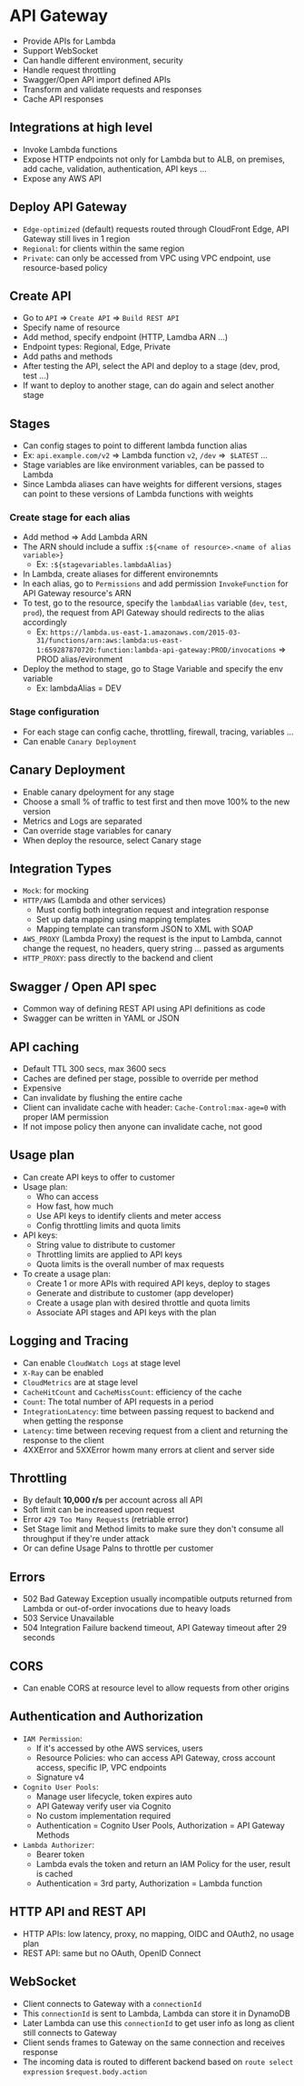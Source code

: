 # API Gateway

- Provide APIs for Lambda
- Support WebSocket
- Can handle different environment, security
- Handle request throttling
- Swagger/Open API import defined APIs
- Transform and validate requests and responses
- Cache API responses

## Integrations at high level
- Invoke Lambda functions
- Expose HTTP endpoints not only for Lambda but to ALB, on premises, add cache, validation, authentication, API keys ...
- Expose any AWS API

## Deploy API Gateway
- `Edge-optimized` (default) requests routed through CloudFront Edge, API Gateway still lives in 1 region
- `Regional`: for clients within the same region
- `Private`: can only be accessed from VPC using VPC endpoint, use resource-based policy

## Create API 
- Go to `API` => `Create API` => `Build REST API`
- Specify name of resource
- Add method, specify endpoint (HTTP, Lamdba ARN ...)
- Endpoint types: Regional, Edge, Private
- Add paths and methods
- After testing the API, select the API and deploy to a stage (dev, prod, test ...)
- If want to deploy to another stage, can do again and select another stage
  
## Stages
- Can config stages to point to different lambda function alias
- Ex: `api.example.com/v2` => Lambda function `v2`, `/dev` =>` $LATEST` ...
- Stage variables are like environment variables, can be passed to Lambda
- Since Lambda aliases can have weights for different versions, stages can point to these versions of Lambda functions with weights

### Create stage for each alias
- Add method => Add Lambda ARN
- The ARN should include a suffix `:${<name of resource>.<name of alias variable>}`
  - Ex: `:${stagevariables.lambdaAlias}`
- In Lambda, create aliases for different environemnts
- In each alias, go to `Permissions` and add permission `InvokeFunction` for API Gateway resource's ARN
- To test, go to the resource, specify the `lambdaAlias` variable (`dev`, `test`, `prod`), the request from API Gateway should redirects to the alias accordingly
  - Ex: `https://lambda.us-east-1.amazonaws.com/2015-03-31/functions/arn:aws:lambda:us-east-1:659287870720:function:lambda-api-gateway:PROD/invocations` => PROD alias/evironment
- Deploy the method to stage, go to Stage Variable and specify the env variable
  - Ex: lambdaAlias = DEV

### Stage configuration
- For each stage can config cache, throttling, firewall, tracing, variables ...
- Can enable `Canary Deployment`

## Canary Deployment
- Enable canary dpeloyment for any stage
- Choose a small % of traffic to test first and then move 100% to the new version
- Metrics and Logs are separated
- Can override stage variables for canary
- When deploy the resource, select Canary stage

## Integration Types
- `Mock`: for mocking
- `HTTP/AWS` (Lambda and other services)
  - Must config both integration request and integration response
  - Set up data mapping using mapping templates
  - Mapping template can transform JSON to XML with SOAP
- `AWS_PROXY` (Lambda Proxy) the request is the input to Lambda, cannot change the request, no headers, query string ... passed as arguments
- `HTTP_PROXY`: pass directly to the backend and client

## Swagger / Open API spec
- Common way of defining REST API using API definitions as code
- Swagger can be written in YAML or JSON

## API caching
- Default TTL 300 secs, max 3600 secs
- Caches are defined per stage, possible to override per method
- Expensive
- Can invalidate by flushing the entire cache
- Client can invalidate cache with header: `Cache-Control:max-age=0` with proper IAM permission
- If not impose policy then anyone can invalidate cache, not good

## Usage plan
- Can create API keys to offer to customer 
- Usage plan:
  - Who can access
  - How fast, how much
  - Use API keys to identify clients and meter access
  - Config throttling limits and quota limits
- API keys:
  - String value to distribute to customer
  - Throttling limits are applied to API keys
  - Quota limits is the overall number of max requests
- To create a usage plan:
  - Create 1 or more APIs with required API keys, deploy to stages
  - Generate and distribute to customer (app developer)
  - Create a usage plan with desired throttle and quota limits
  - Associate API stages and API keys with the plan

## Logging and Tracing
- Can enable `CloudWatch Logs` at stage level
- `X-Ray` can be enabled 
- `CloudMetrics` are at stage level
- `CacheHitCount` and `CacheMissCount`: efficiency of the cache
- `Count`: The total number of API requests in a period
- `IntegrationLatency`: time between passing request to backend and when getting the response
- `Latency`: time between receving request from a client and returning the response to the client
- 4XXError and 5XXError howm many errors at client and server side

## Throttling
- By default **10,000 r/s** per account across all API
- Soft limit can be increased upon request
- Error `429 Too Many Requests` (retriable error)
- Set Stage limit and Method limits to make sure they don't consume all throughput if they're under attack
- Or can define Usage Palns to throttle per customer
  
## Errors
- 502 Bad Gateway Exception usually incompatible outputs returned from Lambda or out-of-order invocations due to heavy loads
- 503 Service Unavailable
- 504 Integration Failure backend timeout, API Gateway timeout after 29 seconds

## CORS
- Can enable CORS at resource level to allow requests from other origins

## Authentication and Authorization
- `IAM Permission`: 
  - If it's accessed by othe AWS services, users
  - Resource Policies: who can access API Gateway, cross account access, specific IP, VPC endpoints
  - Signature v4
- `Cognito User Pools`: 
  - Manage user lifecycle, token expires auto
  - API Gateway verify user via Cognito
  - No custom implementation required
  - Authentication = Cognito User Pools, Authorization = API Gateway Methods
- `Lambda Authorizer`: 
  - Bearer token
  - Lambda evals the token and return an IAM Policy for the user, result is cached
  - Authentication = 3rd party, Authorization = Lambda function

## HTTP API and REST API
- HTTP APIs: low latency, proxy, no mapping, OIDC and OAuth2, no usage plan
- REST API: same but no OAuth, OpenID Connect

## WebSocket
- Client connects to Gateway with a `connectionId`
- This `connectionId` is sent to Lambda, Lambda can store it in DynamoDB
- Later Lambda can use this `connectionId` to get user info as long as client still connects to Gateway
- Client sends frames to Gateway on the same connection and receives response
- The incoming data is routed to different backend based on `route select expression` `$request.body.action`
